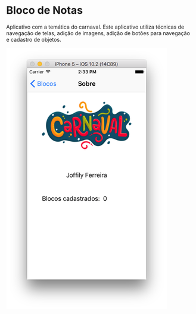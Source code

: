 # Bloco de Notas

Aplicativo com a temática do carnaval.
Este aplicativo utiliza técnicas de navegação de telas, adição de imagens, adição de botões para navegação e cadastro de objetos.

![Screen shot](https://github.com/joffilyfe/graduacao/blob/master/iOS/Carnaval/screen.png)
